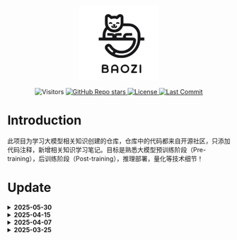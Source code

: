 <div align="center">

![logo](./images/logo.png)

</div>

<p align="center">
  <img src="https://visitor-badge.laobi.icu/badge?page_id=zhumaidang.baozi" alt="Visitors">
  <a href="https://github.com/zhumaidang/baozi/stargazers">
    <img alt="GitHub Repo stars" src="https://img.shields.io/github/stars/zhumaidang/baozi">
  </a>
  <a href="https://github.com/zhumaidang/baozi/blob/dev/LICENSE">
    <img src="https://img.shields.io/github/license/zhumaidang/baozi" alt="License">
  </a>
  <a href="https://github.com/zhumaidang/baozi/commits/dev">
    <img src="https://img.shields.io/github/last-commit/zhumaidang/baozi" alt="Last Commit">
  </a>
</p>

# Introduction

此项目为学习大模型相关知识创建的仓库，仓库中的代码都来自开源社区，只添加代码注释，新增相关知识学习笔记。目标是熟悉大模型预训练阶段（Pre-training），后训练阶段（Post-training），推理部署，量化等技术细节！



# Update

<details close>
<summary> <b>2025-05-30</b></summary>
- Attention：Flash Attention
- RLHF：PPO，DPO，GRPO
- 训练推理模型（实现路径：1. 模型蒸馏；2.强化学习）
- 模型蒸馏（黑盒蒸馏，白盒蒸馏）

</details>

<details close>
<summary> <b>2025-04-15</b></summary>
- MoE：混合专家模型

</details>

<details close>
<summary> <b>2025-04-07</b></summary>

- 分布式训练：单机多卡分布式训练

</details>

<details close>
<summary> <b>2025-03-25</b></summary>

- 分词：基于字符分词、基于词的分词、wordpiece（BPE、BBPE）
- 位置编码：整形编码、零一编码、二进制向量编码、周期函数编码、sin和cos交替编码

</details>



